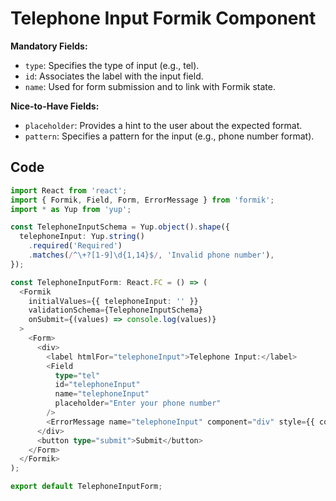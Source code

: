 # Telephone Input Formik Component

**Mandatory Fields:**
- `type`: Specifies the type of input (e.g., tel).
- `id`: Associates the label with the input field.
- `name`: Used for form submission and to link with Formik state.

**Nice-to-Have Fields:**
- `placeholder`: Provides a hint to the user about the expected format.
- `pattern`: Specifies a pattern for the input (e.g., phone number format).

## Code

```typescript
import React from 'react';
import { Formik, Field, Form, ErrorMessage } from 'formik';
import * as Yup from 'yup';

const TelephoneInputSchema = Yup.object().shape({
  telephoneInput: Yup.string()
    .required('Required')
    .matches(/^\+?[1-9]\d{1,14}$/, 'Invalid phone number'),
});

const TelephoneInputForm: React.FC = () => (
  <Formik
    initialValues={{ telephoneInput: '' }}
    validationSchema={TelephoneInputSchema}
    onSubmit={(values) => console.log(values)}
  >
    <Form>
      <div>
        <label htmlFor="telephoneInput">Telephone Input:</label>
        <Field
          type="tel"
          id="telephoneInput"
          name="telephoneInput"
          placeholder="Enter your phone number"
        />
        <ErrorMessage name="telephoneInput" component="div" style={{ color: 'red' }} />
      </div>
      <button type="submit">Submit</button>
    </Form>
  </Formik>
);

export default TelephoneInputForm;
